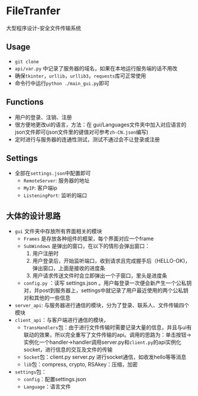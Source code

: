 # FileTranfer
大型程序设计-安全文件传输系统
## Usage
+ `git clone`
+ `api/var.py` 中记录了服务器的域名，如果在本地运行服务端的话不用改
+ 确保`tkinter`，`urllib`，`urllib3`，`requests`库可正常使用
+ 命令行中运行`python ./main_gui.py`即可
## Functions
+ 用户的登录、注销、注册
+ 很方便地更改ui的语言，方法：在 gui/Languages文件夹中加入对应语言的json文件即可(json文件里的键值对可参考`zh-CN.json`编写)
+ 定时进行与服务器的连通性测试，测试不通过会不让登录或注册
## Settings
+ 全部在`settings.json`中配置即可
  + `RemoteServer`: 服务器的地址
  + `MyIP`: 客户端ip
  + `ListeningPort`: 监听的端口
## 大体的设计思路
+ `gui` 文件夹中存放所有界面相关的模块
    + `Frames` 是存放各种组件的框架，每个界面对应一个frame
    + `SubWindows` 是弹出的窗口，在以下的情形会弹出窗口：
        1. 用户注册时
        2. 用户登录后，开始监听端口，收到请求且完成握手后（HELLO-OK)，弹出窗口，上面是接收的进度条
        3. 用户请求传送文件时会立即弹出一个子窗口，里头是进度条
    + `config.py` ：读写 settings.json 。用户每登录一次便会新产生一个公私钥对，并post到服务器上，settings中就记录了用户最近使用的两个公私钥对和其他的一些信息
+ `server_api`: 与服务器进行通信的模块，分为了登录、联系人、文件传输四个模块
+ `client_api`：与客户端进行通信的模块，
    + `TransHandlers`包：由于进行文件传输时需要记录大量的信息，并且与ui有联动的效果，所以完全重写了文件传输的api。调用的思路为：单击按钮->实例化一个handler->handler调用server.py和`client.py`的api实例化socket，进行信息的交互及文件的传输
    + `Socket`包：client.py server.py 进行socket通信，如收发hello等等消息
    + `lib`包：compress, crypto, RSAkey：压缩，加密
+ `settings`包：
  + `config`：配置settings.json
  + `Language`：语言文件
